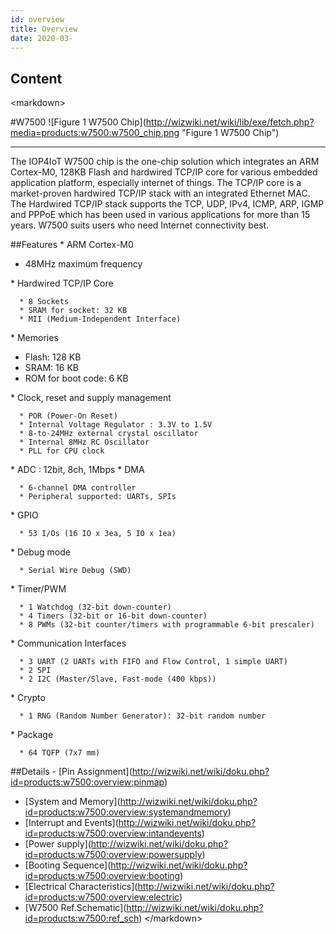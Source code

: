 ```yaml
---
id: overview
title: Overview
date: 2020-03-
---
```



## Content
\<markdown\>

\#W7500 \!\[Figure 1 W7500
Chip\](<http://wizwiki.net/wiki/lib/exe/fetch.php?media=products:w7500:w7500_chip.png>
"Figure 1 W7500 Chip")

-----

The IOP4IoT W7500 chip is the one-chip solution which integrates an ARM
Cortex-M0, 128KB Flash and hardwired TCP/IP core for various embedded
application platform, especially internet of things. The TCP/IP core is
a market-proven hardwired TCP/IP stack with an integrated Ethernet MAC.
The Hardwired TCP/IP stack supports the TCP, UDP, IPv4, ICMP, ARP, IGMP
and PPPoE which has been used in various applications for more than 15
years. W7500 suits users who need Internet connectivity best.

\#\#Features \* ARM Cortex-M0

  - 48MHz maximum frequency

\* Hardwired TCP/IP Core

``` 
  * 8 Sockets
  * SRAM for socket: 32 KB
  * MII (Medium-Independent Interface)
```

\* Memories

  - Flash: 128 KB
  - SRAM: 16 KB
  - ROM for boot code: 6 KB

\* Clock, reset and supply management

``` 
  * POR (Power-On Reset)
  * Internal Voltage Regulator : 3.3V to 1.5V
  * 8-to-24MHz external crystal oscillator
  * Internal 8MHz RC Oscillator
  * PLL for CPU clock
```

\* ADC : 12bit, 8ch, 1Mbps \* DMA

``` 
  * 6-channel DMA controller
  * Peripheral supported: UARTs, SPIs
```

\* GPIO

``` 
  * 53 I/Os (16 IO x 3ea, 5 IO x 1ea)
```

\* Debug mode

``` 
  * Serial Wire Debug (SWD)
```

\* Timer/PWM

``` 
  * 1 Watchdog (32-bit down-counter)
  * 4 Timers (32-bit or 16-bit down-counter)
  * 8 PWMs (32-bit counter/timers with programmable 6-bit prescaler)
```

\* Communication Interfaces

``` 
  * 3 UART (2 UARTs with FIFO and Flow Control, 1 simple UART)
  * 2 SPI
  * 2 I2C (Master/Slave, Fast-mode (400 kbps))
```

\* Crypto

``` 
  * 1 RNG (Random Number Generator): 32-bit random number
```

\* Package

``` 
  * 64 TQFP (7x7 mm)
```

\#\#Details - \[Pin
Assignment\](<http://wizwiki.net/wiki/doku.php?id=products:w7500:overview:pinmap>)
- \[System and
Memory\](<http://wizwiki.net/wiki/doku.php?id=products:w7500:overview:systemandmemory>)
- \[Interrupt and
Events\](<http://wizwiki.net/wiki/doku.php?id=products:w7500:overview:intandevents>)
- \[Power
supply\](<http://wizwiki.net/wiki/doku.php?id=products:w7500:overview:powersupply>)
- \[Booting
Sequence\](<http://wizwiki.net/wiki/doku.php?id=products:w7500:overview:booting>)
- \[Electrical
Characteristics\](<http://wizwiki.net/wiki/doku.php?id=products:w7500:overview:electric>)
- \[W7500
Ref.Schematic\](<http://wizwiki.net/wiki/doku.php?id=products:w7500:ref_sch>)
\</markdown\>

